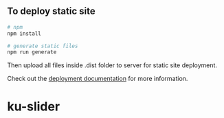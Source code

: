 ## To deploy static site

```bash
# npm
npm install

# generate static files
npm run generate
```
Then upload all files inside .dist folder to server for static site deployment.

Check out the [deployment documentation](https://nuxt.com/docs/getting-started/deployment) for more information.
# ku-slider
